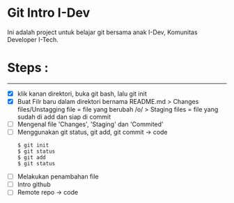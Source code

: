 # Git Intro I-Dev

Ini adalah project untuk belajar git bersama anak I-Dev, Komunitas Developer I-Tech.

# Steps :
----

 * [x] klik kanan direktori, buka git bash, lalu git init
 * [x] Buat Filr baru dalam direktori bernama README.md
        > Changes files/Unstagging file = file yang berubah /o/
        > Staging files = file yang sudah di add dan siap di commit
 * [ ] Mengenal file 'Changes', 'Staging' dan 'Commited'
 * [ ] Menggunakan git status, git add, git commit -> code
    ```
    $ git init
    $ git status
    $ git add
    $ git status
    
    ```
 * [ ] Melakukan penambahan file
 * [ ] Intro github
 * [ ] Remote repo -> code
